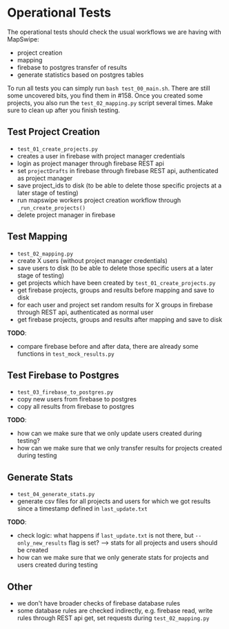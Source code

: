 # Operational Tests
The operational tests should check the usual workflows we are having with MapSwipe:
* project creation 
* mapping
* firebase to postgres transfer of results
* generate statistics based on postgres tables

To run all tests you can simply run `bash test_00_main.sh`. There are still some uncovered bits, you find them in #158. Once you created some projects, you also run the `test_02_mapping.py` script several times. Make sure to clean up after you finish testing.

## Test Project Creation
* `test_01_create_projects.py` 
* creates a user in firebase with project manager credentials
* login as project manager through firebase REST api
* set `projectDrafts` in firebase through firebase REST api, authenticated as project manager
* save project_ids to disk (to be able to delete those specific projects at a later stage of testing)
* run mapswipe workers project creation workflow through `_run_create_projects()`
* delete project manager in firebase

## Test Mapping
* `test_02_mapping.py`
* create X users (without project manager credentials)
* save users to disk (to be able to delete those specific users at a later stage of testing)
* get projects which have been created by `test_01_create_projects.py`
* get firebase projects, groups and results before mapping and save to disk
* for each user and project set random results for X groups in firebase through REST api, authenticated as normal user
* get firebase projects, groups and results after mapping and save to disk

**TODO**:
* compare firebase before and after data, there are already some functions in `test_mock_results.py`

## Test Firebase to Postgres
* `test_03_firebase_to_postgres.py`
* copy new users from firebase to postgres
* copy all results from firebase to postgres

**TODO**:
* how can we make sure that we only update users created during testing?
* how can we make sure that we only transfer results for projects created during testing

## Generate Stats
* `test_04_generate_stats.py`
* generate csv files for all projects and users for which we got results since a timestamp defined in `last_update.txt`

**TODO**:
* check logic: what happens if `last_update.txt` is not there, but `--only_new_results` flag is set? --> stats for all projects and users should be created
* how can we make sure that we only generate stats for projects and users created during testing

## Other
* we don't have broader checks of firebase database rules
* some database rules are checked indirectly, e.g. firebase read, write rules through REST api get, set requests during `test_02_mapping.py`
